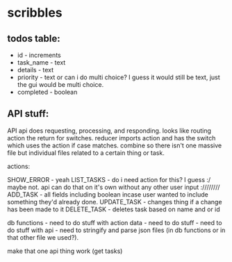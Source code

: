 # scribbles


## todos table:

* id - increments
* task_name - text
* details - text
* priority - text or can i do multi choice? I guess it would still be text, just the gui would be multi choice.
* completed - boolean

## API stuff:

API
    api does requesting, processing, and responding.
    looks like routing
action
    the return for switches.
reducer
    imports action and has the switch which uses the action if case matches.
    combine so there isn't one massive file but individual files related to a certain thing or task.

actions:

SHOW_ERROR - yeah
LIST_TASKS - do i need action for this? I guess :/ maybe not. api can do that on it's own without any other user input :////////
ADD_TASK - all fields including boolean incase user wanted to include something they'd already done.
UPDATE_TASK - changes thing if a change has been made to it
DELETE_TASK - deletes task based on name and or id


db functions
    - need to do stuff with action data
    - need to do stuff
    - need to do stuff with api
    - need to stringify and parse json files (in db functions or in that other file we used?).

make that one api thing work (get tasks)